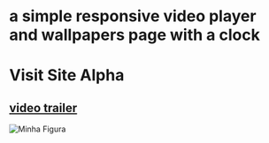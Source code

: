 # a simple responsive video player and wallpapers page with a clock


<h1 target="_blank" href="https://focus-snowy.vercel.app">Visit Site Alpha</h1>

<a> <a target="_blank" href="https://youtu.be/Ffw3zPol48o"><h2>video trailer</h2> </a> </a>



<img src="https://cdn.discordapp.com/attachments/1008767526630592542/1172229098463043777/image.png?ex=655f8e6c&is=654d196c&hm=4bfb68421e14cef6861541c7a769598340608f86cbd9aab7355356866a1ee058&" alt="Minha Figura">

  
